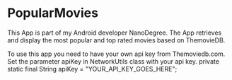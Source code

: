 # PopularMovies
This App is part of my Android developer NanoDegree. The App retrieves and display the most popular and top rated movies based on ThemovieDB.

To use this app you need to have your own api key from Themoviedb.com. Set the parameter apiKey in NetworkUtils class with your api key.
    private static final String apiKey = "YOUR_API_KEY_GOES_HERE";
